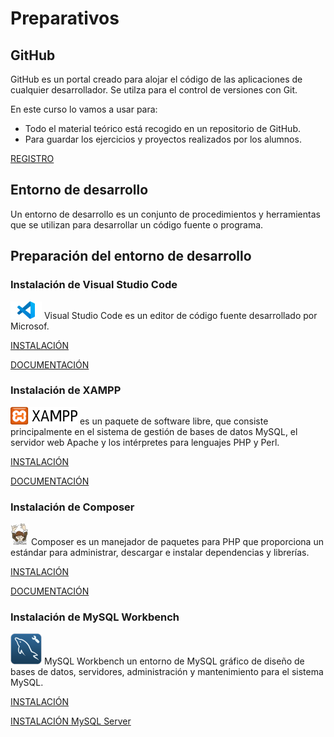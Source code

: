 # Preparativos

## GitHub
GitHub es un portal creado para alojar el código de las aplicaciones de cualquier desarrollador. Se utilza para el control de versiones con Git. 

En este curso lo vamos a usar para: 
- Todo el material teórico está recogido en un repositorio de GitHub. 
- Para guardar los ejercicios y proyectos realizados por los alumnos.

[REGISTRO](https://github.com/)


## Entorno de desarrollo
Un entorno de desarrollo es un conjunto de procedimientos y herramientas que se utilizan para desarrollar un código fuente o programa.

## Preparación del entorno de desarrollo

### Instalación de Visual Studio Code
![img](../../assets/sesion1/vscode.png) Visual Studio Code es un editor de código fuente desarrollado por Microsof.

[INSTALACIÓN](https://code.visualstudio.com/Download)

[DOCUMENTACIÓN](https://code.visualstudio.com/docs)


### Instalación de XAMPP
![img](../../assets/sesion1/xampp.png) es un paquete de software libre, que consiste principalmente en el sistema de gestión de bases de datos MySQL, el servidor web Apache y los intérpretes para lenguajes PHP y Perl.

[INSTALACIÓN](https://www.apachefriends.org/es/download.html)

[DOCUMENTACIÓN](https://www.apachefriends.org/es/faq_windows.html)

### Instalación de Composer
![img](../../assets/sesion1/composer.jpg) Composer es un manejador de paquetes para PHP que proporciona un estándar para administrar, descargar e instalar dependencias y librerías.

[INSTALACIÓN](https://getcomposer.org/download/)

[DOCUMENTACIÓN](https://getcomposer.org/doc/)

### Instalación de MySQL Workbench

![img](../../assets/sesion1/workbench.png) MySQL Workbench un entorno de MySQL gráfico de diseño de bases de datos, servidores, administración y mantenimiento para el sistema MySQL.

[INSTALACIÓN](https://dev.mysql.com/downloads/workbench/)

[INSTALACIÓN MySQL Server](https://dev.mysql.com/downloads/windows/installer/8.0.html)
